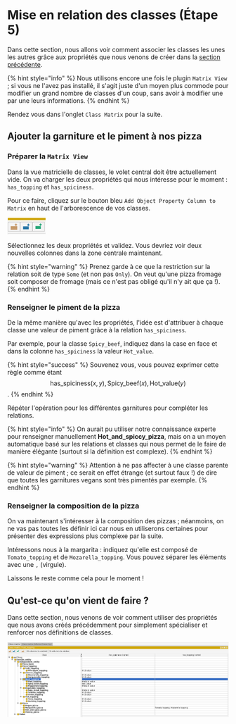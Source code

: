 # Mise en relation des classes (Étape 5)

Dans cette section, nous allons voir comment associer les classes les unes les autres grâce aux propriétés que nous venons de créer dans la [section précédente](step4.md).

{% hint style="info" %}
Nous utilisons encore une fois le plugin `Matrix View` ; si vous ne l'avez pas installé, il s'agit juste d'un moyen plus commode pour modifier un grand nombre de classes d'un coup, sans avoir à modifier une par une leurs informations.
{% endhint %}

Rendez vous dans l'onglet `Class Matrix` pour la suite.

## Ajouter la garniture et le piment à nos pizza

### Préparer la `Matrix View`

Dans la vue matricielle de classes, le volet central doit être actuellement vide. On va charger les deux propriétés qui nous intéresse pour le moment : `has_topping` et `has_spiciness`.

Pour ce faire, cliquez sur le bouton bleu `Add Object Property Column to Matrix` en haut de l'arborescence de vos classes.

![Le bouton bleu nous permet d'ajouter les propriétés précédentes.](assets/add_prop_matrix.png)

Sélectionnez les deux propriétés et validez. Vous devriez voir deux nouvelles colonnes dans la zone centrale maintenant.

{% hint style="warning" %}
Prenez garde à ce que la restriction sur la relation soit de type `Some` (et non pas `Only`). On veut qu'une pizza fromage soit composer de fromage (mais ce n'est pas obligé qu'il n'y ait que ça !).
{% endhint %}

### Renseigner le piment de la pizza

De la même manière qu'avec les propriétés, l'idée est d'attribuer à chaque classe une valeur de piment grâce à la relation `has_spiciness`.

Par exemple, pour la classe `Spicy_beef`, indiquez dans la case en face et dans la colonne `has_spiciness` la valeur `Hot_value`.

{% hint style="success" %}
Souvenez vous, vous pouvez exprimer cette règle comme étant $$\text{has_spiciness}(x,y), \text{Spicy_beef}(x), \text{Hot_value}(y)$$.
{% endhint %}

Répéter l'opération pour les différentes garnitures pour compléter les relations. 

{% hint style="info" %}
On aurait pu utiliser notre connaissance experte pour renseigner manuellement **Hot_and_spiccy_pizza**, mais on a un moyen automatique basé sur les relations et classes qui nous permet de le faire de manière élégante (surtout si la définition est complexe).
{% endhint %}

{% hint style="warning" %}
Attention à ne pas affecter à une classe parente de valeur de piment ; ce serait en effet étrange (et surtout faux !) de dire que toutes les garnitures vegans sont très pimentés par exemple.
{% endhint %}

### Renseigner la composition de la pizza

On va maintenant s'intéresser à la composition des pizzas ; néanmoins, on ne vas pas toutes les définir ici car nous en utiliserons certaines pour présenter des expressions plus complexe par la suite.

Intéressons nous à la margarita : indiquez qu'elle est composé de `Tomato_topping` et de `Mozarella_topping`. Vous pouvez séparer les éléments avec une `,` (virgule).

Laissons le reste comme cela pour le moment !

## Qu'est-ce qu'on vient de faire ?

Dans cette section, nous venons de voir comment utiliser des propriétés que nous avons créés précédemment pour simplement spécialiser et renforcer nos définitions de classes.

![Le résultat final de la partie.](assets/prop_to_class_matrix.png)